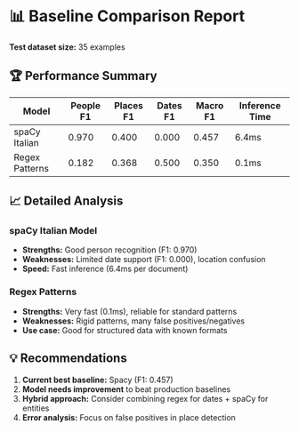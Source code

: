 # 📊 Baseline Comparison Report

**Test dataset size:** 35 examples

## 🏆 Performance Summary

| Model | People F1 | Places F1 | Dates F1 | Macro F1 | Inference Time |
|-------|-----------|-----------|----------|----------|----------------|
| spaCy Italian | 0.970 | 0.400 | 0.000 | 0.457 | 6.4ms |
| Regex Patterns | 0.182 | 0.368 | 0.500 | 0.350 | 0.1ms |

## 📈 Detailed Analysis

### spaCy Italian Model
- **Strengths:** Good person recognition (F1: 0.970)
- **Weaknesses:** Limited date support (F1: 0.000), location confusion
- **Speed:** Fast inference (6.4ms per document)

### Regex Patterns
- **Strengths:** Very fast (0.1ms), reliable for standard patterns
- **Weaknesses:** Rigid patterns, many false positives/negatives
- **Use case:** Good for structured data with known formats

## 💡 Recommendations

1. **Current best baseline:** Spacy (F1: 0.457)
2. **Model needs improvement** to beat production baselines
3. **Hybrid approach:** Consider combining regex for dates + spaCy for entities
4. **Error analysis:** Focus on false positives in place detection
